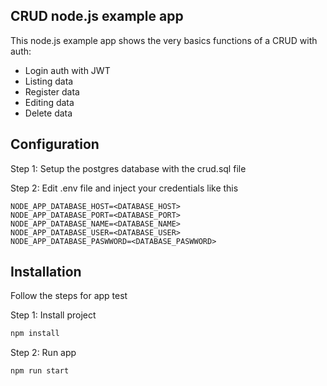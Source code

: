## CRUD node.js example app
This node.js example app shows the very basics functions of a CRUD with auth:

- Login auth with JWT
- Listing data
- Register data
- Editing data
- Delete data

## Configuration

Step 1: Setup the postgres database with the crud.sql file

Step 2: Edit .env file and inject your credentials like this
```
NODE_APP_DATABASE_HOST=<DATABASE_HOST>
NODE_APP_DATABASE_PORT=<DATABASE_PORT>
NODE_APP_DATABASE_NAME=<DATABASE_NAME>
NODE_APP_DATABASE_USER=<DATABASE_USER>
NODE_APP_DATABASE_PASWWORD=<DATABASE_PASWWORD>
```

## Installation
Follow the steps for app test

Step 1: Install project
```bash
npm install
```
Step 2: Run app
```bash
npm run start
```
